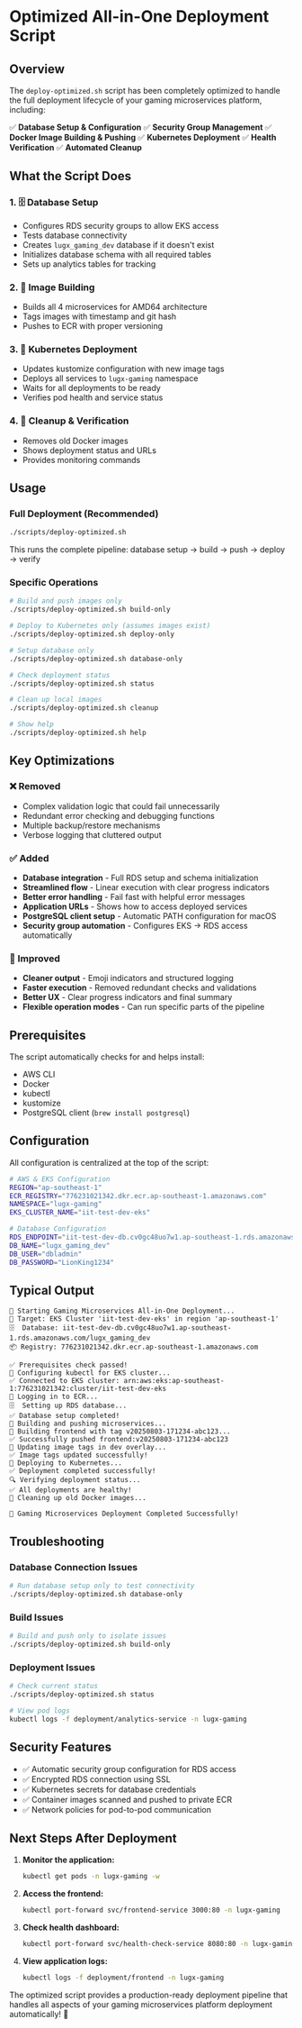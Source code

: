 # Optimized All-in-One Deployment Script

## Overview

The `deploy-optimized.sh` script has been completely optimized to handle the full deployment lifecycle of your gaming microservices platform, including:

✅ **Database Setup & Configuration**
✅ **Security Group Management** 
✅ **Docker Image Building & Pushing**
✅ **Kubernetes Deployment**
✅ **Health Verification**
✅ **Automated Cleanup**

## What the Script Does

### 1. 🗄️ Database Setup
- Configures RDS security groups to allow EKS access
- Tests database connectivity
- Creates `lugx_gaming_dev` database if it doesn't exist
- Initializes database schema with all required tables
- Sets up analytics tables for tracking

### 2. 🔨 Image Building
- Builds all 4 microservices for AMD64 architecture
- Tags images with timestamp and git hash
- Pushes to ECR with proper versioning

### 3. 🚀 Kubernetes Deployment
- Updates kustomize configuration with new image tags
- Deploys all services to `lugx-gaming` namespace
- Waits for all deployments to be ready
- Verifies pod health and service status

### 4. 🧹 Cleanup & Verification
- Removes old Docker images
- Shows deployment status and URLs
- Provides monitoring commands

## Usage

### Full Deployment (Recommended)
```bash
./scripts/deploy-optimized.sh
```
This runs the complete pipeline: database setup → build → push → deploy → verify

### Specific Operations
```bash
# Build and push images only
./scripts/deploy-optimized.sh build-only

# Deploy to Kubernetes only (assumes images exist)
./scripts/deploy-optimized.sh deploy-only

# Setup database only
./scripts/deploy-optimized.sh database-only

# Check deployment status
./scripts/deploy-optimized.sh status

# Clean up local images
./scripts/deploy-optimized.sh cleanup

# Show help
./scripts/deploy-optimized.sh help
```

## Key Optimizations

### ❌ Removed
- Complex validation logic that could fail unnecessarily
- Redundant error checking and debugging functions
- Multiple backup/restore mechanisms
- Verbose logging that cluttered output

### ✅ Added
- **Database integration** - Full RDS setup and schema initialization
- **Streamlined flow** - Linear execution with clear progress indicators
- **Better error handling** - Fail fast with helpful error messages
- **Application URLs** - Shows how to access deployed services
- **PostgreSQL client setup** - Automatic PATH configuration for macOS
- **Security group automation** - Configures EKS → RDS access automatically

### 🔧 Improved
- **Cleaner output** - Emoji indicators and structured logging
- **Faster execution** - Removed redundant checks and validations
- **Better UX** - Clear progress indicators and final summary
- **Flexible operation modes** - Can run specific parts of the pipeline

## Prerequisites

The script automatically checks for and helps install:
- AWS CLI
- Docker
- kubectl  
- kustomize
- PostgreSQL client (`brew install postgresql`)

## Configuration

All configuration is centralized at the top of the script:

```bash
# AWS & EKS Configuration
REGION="ap-southeast-1"
ECR_REGISTRY="776231021342.dkr.ecr.ap-southeast-1.amazonaws.com"
NAMESPACE="lugx-gaming"
EKS_CLUSTER_NAME="iit-test-dev-eks"

# Database Configuration  
RDS_ENDPOINT="iit-test-dev-db.cv0gc48uo7w1.ap-southeast-1.rds.amazonaws.com"
DB_NAME="lugx_gaming_dev"
DB_USER="dbladmin"
DB_PASSWORD="LionKing1234"
```

## Typical Output

```
🚀 Starting Gaming Microservices All-in-One Deployment...
📍 Target: EKS Cluster 'iit-test-dev-eks' in region 'ap-southeast-1'
🗄️  Database: iit-test-dev-db.cv0gc48uo7w1.ap-southeast-1.rds.amazonaws.com/lugx_gaming_dev
📦 Registry: 776231021342.dkr.ecr.ap-southeast-1.amazonaws.com

✅ Prerequisites check passed!
🔧 Configuring kubectl for EKS cluster...
✅ Connected to EKS cluster: arn:aws:eks:ap-southeast-1:776231021342:cluster/iit-test-dev-eks
🔐 Logging in to ECR...
🗄️  Setting up RDS database...
✅ Database setup completed!
🔨 Building and pushing microservices...
🔨 Building frontend with tag v20250803-171234-abc123...
✅ Successfully pushed frontend:v20250803-171234-abc123
📝 Updating image tags in dev overlay...
✅ Image tags updated successfully!
🚀 Deploying to Kubernetes...
✅ Deployment completed successfully!
🔍 Verifying deployment status...
✅ All deployments are healthy!
🧹 Cleaning up old Docker images...

🎉 Gaming Microservices Deployment Completed Successfully!
```

## Troubleshooting

### Database Connection Issues
```bash
# Run database setup only to test connectivity
./scripts/deploy-optimized.sh database-only
```

### Build Issues
```bash
# Build and push only to isolate issues
./scripts/deploy-optimized.sh build-only
```

### Deployment Issues
```bash
# Check current status
./scripts/deploy-optimized.sh status

# View pod logs
kubectl logs -f deployment/analytics-service -n lugx-gaming
```

## Security Features

- ✅ Automatic security group configuration for RDS access
- ✅ Encrypted RDS connection using SSL
- ✅ Kubernetes secrets for database credentials
- ✅ Container images scanned and pushed to private ECR
- ✅ Network policies for pod-to-pod communication

## Next Steps After Deployment

1. **Monitor the application:**
   ```bash
   kubectl get pods -n lugx-gaming -w
   ```

2. **Access the frontend:**
   ```bash
   kubectl port-forward svc/frontend-service 3000:80 -n lugx-gaming
   ```

3. **Check health dashboard:**
   ```bash
   kubectl port-forward svc/health-check-service 8080:80 -n lugx-gaming
   ```

4. **View application logs:**
   ```bash
   kubectl logs -f deployment/frontend -n lugx-gaming
   ```

The optimized script provides a production-ready deployment pipeline that handles all aspects of your gaming microservices platform deployment automatically! 🚀
